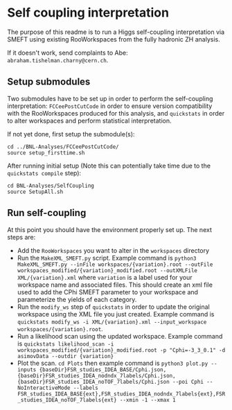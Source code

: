 # Self coupling interpretation

The purpose of this readme is to run a Higgs self-coupling interpretation via SMEFT using existing RooWorkspaces from the fully hadronic ZH analysis.

If it doesn't work, send complaints to Abe: `abraham.tishelman.charny@cern.ch`.

## Setup submodules

Two submodules have to be set up in order to perform the self-coupling interpretation: `FCCeePostCutCode` in order to ensure version compatibility with the RooWorkspaces produced for this analysis, and `quickstats` in order to alter workspaces and perform statistical interpretation. 

If not yet done, first setup the submodule(s):

```
cd ../BNL-Analyses/FCCeePostCutCode/
source setup_firsttime.sh
```

After running initial setup (Note this can potentially take time due to the `quickstats compile` step):

```
cd BNL-Analyses/SelfCoupling
source SetupAll.sh
```

## Run self-coupling

At this point you should have the environment properly set up. The next steps are:

- Add the `RooWorkspaces` you want to alter in the `workspaces` directory
- Run the `MakeXML_SMEFT.py` script. Example command is `python3 MakeXML_SMEFT.py --inFile workspaces/{variation}.root --outFile workspaces_modified/{variation}_modified.root --outXMLFile XML/{variation}.xml` where `variation` is a label used for your workspace name and associated files. This should create an xml file used to add the CPhi SMEFT parameter to your workspace and parameterize the yields of each category.
- Run the `modify_ws` step of `quickstats` in order to update the original workspace using the XML file you just created. Example command is `quickstats modify_ws -i XML/{variation}.xml --input_workspace workspaces/{variation}.root`.
- Run a likelihood scan using the updated workspace. Example command is `quickstats likelihood_scan -i workspaces_modified/{variation}_modified.root -p "Cphi=-3_3_0.1" -d asimovData --outdir {variation}`
- Plot the scan. `cd Plots` then example command is `python3 plot.py --inputs {baseDir}FSR_studies_IDEA_BASE/Cphi.json,{baseDir}FSR_studies_IDEA_nodndx_7labels/Cphi.json,{baseDir}FSR_studies_IDEA_noTOF_7labels/Cphi.json --poi Cphi --NoInteractiveMode --labels FSR_studies_IDEA_BASE{ext},FSR_studies_IDEA_nodndx_7labels{ext},FSR_studies_IDEA_noTOF_7labels{ext} --xmin -1 --xmax 1`